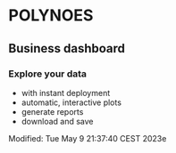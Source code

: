 # POLYNOES
## Business dashboard

### Explore your data
* with instant deployment
* automatic, interactive plots
* generate reports
* download and save

Modified: Tue May  9 21:37:40 CEST 2023e
